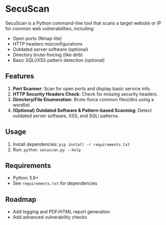 # SecuScan

SecuScan is a Python command-line tool that scans a target website or IP for common web vulnerabilities, including:
- Open ports (Nmap-lite)
- HTTP headers misconfigurations
- Outdated server software (optional)
- Directory brute-forcing (like dirb)
- Basic SQLi/XSS pattern detection (optional)

## Features
1. **Port Scanner**: Scan for open ports and display basic service info.
2. **HTTP Security Headers Check**: Check for missing security headers.
3. **Directory/File Enumeration**: Brute-force common files/dirs using a wordlist.
4. **(Optional) Outdated Software & Pattern-based Scanning**: Detect outdated server software, XSS, and SQLi patterns.

## Usage
1. Install dependencies: `pip install -r requirements.txt`
2. Run: `python secuscan.py --help`

## Requirements
- Python 3.8+
- See `requirements.txt` for dependencies

## Roadmap
- Add logging and PDF/HTML report generation
- Add advanced vulnerability checks
